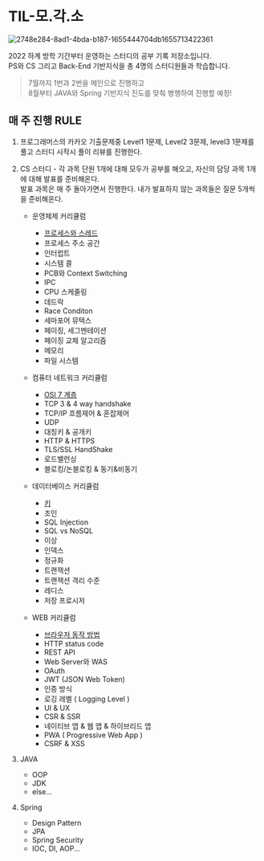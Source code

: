 # TIL-모.각.소
![2748e284-8ad1-4bda-b187-1655444704db1655713422361](https://user-images.githubusercontent.com/59333136/177041642-6db53d11-379f-47db-b1e7-830c14034d05.jpeg)

2022 하계 방학 기간부터 운영하는 스터디의 공부 기록 저장소입니다. <br>
PS와 CS 그리고 Back-End 기반지식을 총 4명의 스터디원들과 학습합니다.

>7월까지 1번과 2번을 메인으로 진행하고<br>
 8월부터 JAVA와 Spring 기반지식 진도를 맞춰 병행하여 진행할 예정!

## 매 주 진행 RULE

1. 프로그래머스의 카카오 기출문제중 Level1 1문제, Level2 3문제, level3 1문제를 풀고
스터디 시작시 풀이 리뷰를 진행한다.

2. CS 스터디 - 각 과목 단원 1개에 대해 모두가 공부를 해오고, 자신의 담당 과목 1개에 대해 발표를 준비해온다.
<br>발표 과목은 매 주 돌아가면서 진행한다. 내가 발표하지 않는 과목들은 질문 5개씩을 준비해온다.

    - 운영체제 커리큘럼
      - [프로세스와 스레드](운영체제/프로세스와%20스레드.md)
      - 프로세스 주소 공간
      - 인터럽트
      - 시스템 콜
      - PCB와 Context Switching
      - IPC
      - CPU 스케줄링
      - 데드락
      - Race Conditon
      - 세마포어 뮤텍스
      - 페이징, 세그멘테이션
      - 페이징 교체 알고리즘
      - 메모리
      - 파일 시스템
    
    - 컴퓨터 네트워크 커리큘럼
      - [OSI 7 계층](네트워크/OSI%207%20계층.md)
      - TCP 3 & 4 way handshake
      - TCP/IP 흐름제어 & 혼잡제어
      - UDP
      - 대칭키 & 공개키
      - HTTP & HTTPS
      - TLS/SSL HandShake
      - 로드밸런싱
      - 블로킹/논블로킹 & 동기&비동기
    
    - 데이터베이스 커리큘럼
      - [키](데이터베이스/키.md)
      - 조인
      - SQL Injection
      - SQL vs NoSQL
      - 이상
      - 인덱스
      - 정규화
      - 트랜잭션
      - 트랜잭션 격리 수준
      - 레디스
      - 저장 프로시저
    
    - WEB 커리큘럼
      - [브라우저 동작 방법](웹/브라우저%20동작%20방법.md)
      - HTTP status code
      - REST API
      - Web Server와 WAS
      - OAuth
      - JWT (JSON Web Token)
      - 인증 방식
      - 로깅 레벨 ( Logging Level )
      - UI & UX
      - CSR & SSR
      - 네이티브 앱 & 웹 앱 & 하이브리드 앱
      - PWA ( Progressive Web App )
      - CSRF & XSS

1. JAVA
    - OOP
    - JDK
    - else...

2. Spring
    - Design Pattern
    - JPA
    - Spring Security
    - IOC, DI, AOP...
